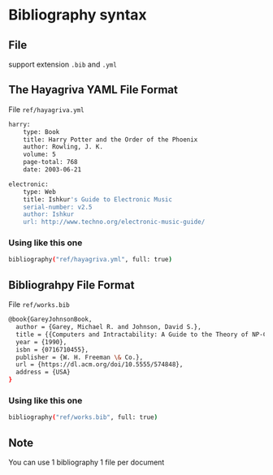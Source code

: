 # Bibliography syntax

## File
support extension `.bib` and `.yml`

## The Hayagriva YAML File Format

File `ref/hayagriva.yml`

```bash
harry:
    type: Book
    title: Harry Potter and the Order of the Phoenix
    author: Rowling, J. K.
    volume: 5
    page-total: 768
    date: 2003-06-21

electronic:
    type: Web
    title: Ishkur's Guide to Electronic Music
    serial-number: v2.5
    author: Ishkur
    url: http://www.techno.org/electronic-music-guide/
```
### Using like this one

```bash
bibliography("ref/hayagriva.yml", full: true)
```

## Bibliograhpy File Format

File `ref/works.bib`

```bash
@book{GareyJohnsonBook,
  author = {Garey, Michael R. and Johnson, David S.},
  title = {{Computers and Intractability: A Guide to the Theory of NP-Completeness}},
  year = {1990},
  isbn = {0716710455},
  publisher = {W. H. Freeman \& Co.},
  url = {https://dl.acm.org/doi/10.5555/574848},
  address = {USA}
}
```

### Using like this one
```bash
bibliography("ref/works.bib", full: true)
```


## Note
You can use 1 bibliography 1 file per document
